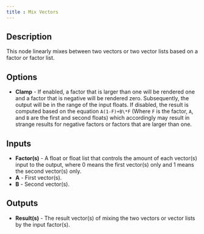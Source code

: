 ```yaml
---
title : Mix Vectors
---
```


## Description

This node linearly mixes between two vectors or two vector lists based on a factor or factor list.

## Options

- **Clamp** - If enabled, a factor that is larger than one will be rendered one
    and a factor that is negative will be rendered zero.  Subsequently, the
    output will be in the range of the input floats.  If disabled, the result is
    computed based on the equation `A(1-F)+B\*F` (Where `F` is the factor, `A`,
    and `B` are the first and second floats) which accordingly may result in
    strange results for negative factors or factors that are larger than one.

## Inputs

- **Factor(s)** - A float or float list that controls the amount of each vector(s) input to the
    output, where 0 means the first vector(s) only and 1 means the second vector(s) only.
- **A** - First vector(s).
- **B** - Second vector(s).

## Outputs

- **Result(s)** - The result vector(s) of mixing the two vectors or vector lists by the input factor(s).
